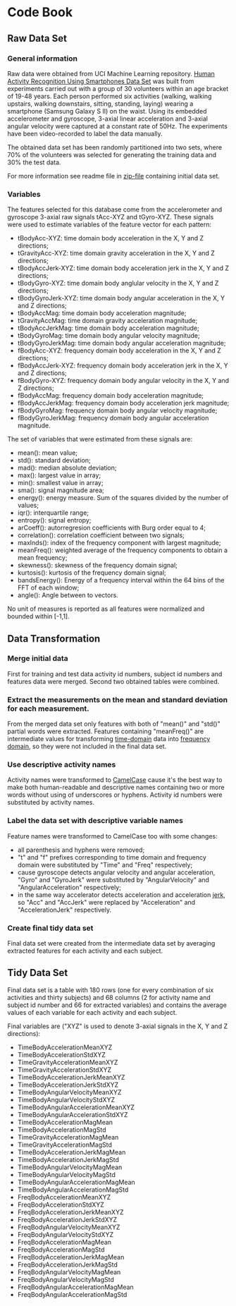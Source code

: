 # Code Book

## Raw Data Set

### General information
Raw data were obtained from UCI Machine Learning repository.
[Human Activity Recognition Using Smartphones Data Set](http://archive.ics.uci.edu/ml/datasets/Human+Activity+Recognition+Using+Smartphones)
was built from experiments carried out with a group of 30 volunteers within an age bracket of 19-48 years. 
Each person performed six activities (walking, walking upstairs, walking downstairs, sitting, standing, laying) 
wearing a smartphone (Samsung Galaxy S II) on the waist. Using its embedded accelerometer and gyroscope, 
3-axial linear acceleration and 3-axial angular velocity were captured at a constant rate of 50Hz.
The experiments have been video-recorded to label the data manually.

The obtained data set has been randomly partitioned into two sets, where 70% of the volunteers was selected 
for generating the training data and 30% the test data.

For more information see readme file in [zip-file](https://d396qusza40orc.cloudfront.net/getdata%2Fprojectfiles%2FUCI%20HAR%20Dataset.zip) 
containing initial data set.

### Variables

The features selected for this database come from the accelerometer and gyroscope 3-axial raw signals tAcc-XYZ and tGyro-XYZ.
These signals were used to estimate variables of the feature vector for each pattern: 
* tBodyAcc-XYZ: time domain body acceleration in the X, Y and Z directions;
* tGravityAcc-XYZ: time domain gravity acceleration in the X, Y and Z directions;
* tBodyAccJerk-XYZ: time domain body acceleration jerk in the X, Y and Z directions;
* tBodyGyro-XYZ: time domain body anglular velocity in the X, Y and Z directions;
* tBodyGyroJerk-XYZ: time domain body angular acceleration in the X, Y and Z directions;
* tBodyAccMag: time domain body acceleration magnitude;
* tGravityAccMag: time domain gravity acceleration magnitude;
* tBodyAccJerkMag: time domain body acceleration magnitude;
* tBodyGyroMag: time domain body angular velocity magnitude;
* tBodyGyroJerkMag: time domain body angular acceleration magnitude;
* fBodyAcc-XYZ: frequency domain body acceleration in the X, Y and Z directions;
* fBodyAccJerk-XYZ: frequency domain body acceleration jerk in the X, Y and Z directions;
* fBodyGyro-XYZ: frequency domain body angular velocity in the X, Y and Z directions;
* fBodyAccMag: frequency domain body acceleration magnitude;
* fBodyAccJerkMag: frequency domain body acceleration jerk magnitude;
* fBodyGyroMag: frequency domain body angular velocity magnitude;
* fBodyGyroJerkMag: frequency domain body angular acceleration magnitude.

The set of variables that were estimated from these signals are: 
* mean(): mean value;
* std(): standard deviation;
* mad(): median absolute deviation;
* max(): largest value in array;
* min(): smallest value in array;
* sma(): signal magnitude area;
* energy(): energy measure. Sum of the squares divided by the number of values;
* iqr(): interquartile range;
* entropy(): signal entropy;
* arCoeff(): autorregresion coefficients with Burg order equal to 4;
* correlation(): correlation coefficient between two signals;
* maxInds(): index of the frequency component with largest magnitude;
* meanFreq(): weighted average of the frequency components to obtain a mean frequency;
* skewness(): skewness of the frequency domain signal;
* kurtosis(): kurtosis of the frequency domain signal;
* bandsEnergy(): Energy of a frequency interval within the 64 bins of the FFT of each window;
* angle(): Angle between to vectors.

No unit of measures is reported as all features were normalized and bounded within [-1,1].

## Data Transformation

### Merge initial data
First for training and test data activity id numbers, subject id numbers and features data were merged. Second two obtained 
tables were combined.

### Extract the measurements on the mean and standard deviation for each measurement. 
From the merged data set only features with both of "mean()" and "std()" partial words were extracted. Features containing "meanFreq()" 
are intermediate values for transforming [time-domain](http://en.wikipedia.org/wiki/Time_domain) data into 
[frequency domain](http://en.wikipedia.org/wiki/Frequency_domain), so they were not included in the final data set.

### Use descriptive activity names
Activity names were transformed to [CamelCase](http://en.wikipedia.org/wiki/CamelCase) cause it's the best way to make both 
human-readable and descriptive names containing two or more words without using of underscores or hyphens. 
Activity id numbers were substituted by activity names.

### Label the data set with descriptive variable names
Feature names were transformed to CamelCase too with some changes:
* all parenthesis and hyphens were removed;
* "t" and "f" prefixes corresponding to time domain and frequency domain were substituted by "Time" and "Freq" respectively;
* cause gyroscope detects angular velocity and angular acceleration, "Gyro" and "GyroJerk" were substituted by "AngularVelocity" 
and "AngularAcceleration" respectively;
* in the same way accelerator detects acceleration and acceleration [jerk](http://en.wikipedia.org/wiki/Jerk_%28physics%29), 
so "Acc" and "AccJerk" were replaced by "Acceleration" and "AccelerationJerk" respectively.

### Create final tidy data set
Final data set were created from the intermediate data set by averaging extracted features for each activity and each subject.

## Tidy Data Set

Final data set is a table with 180 rows (one for every combination of six activities and thirty subjects) and 68 columns (2 
for activity name and subject id number and 66 for extracted variables) and contains the average values of each variable
for each activity and each subject.

Final variables are ("XYZ" is used to denote 3-axial signals in the X, Y and Z directions):
* TimeBodyAccelerationMeanXYZ
* TimeBodyAccelerationStdXYZ
* TimeGravityAccelerationMeanXYZ
* TimeGravityAccelerationStdXYZ
* TimeBodyAccelerationJerkMeanXYZ
* TimeBodyAccelerationJerkStdXYZ
* TimeBodyAngularVelocityMeanXYZ
* TimeBodyAngularVelocityStdXYZ
* TimeBodyAngularAccelerationMeanXYZ
* TimeBodyAngularAccelerationStdXYZ
* TimeBodyAccelerationMagMean
* TimeBodyAccelerationMagStd
* TimeGravityAccelerationMagMean
* TimeGravityAccelerationMagStd
* TimeBodyAccelerationJerkMagMean
* TimeBodyAccelerationJerkMagStd
* TimeBodyAngularVelocityMagMean
* TimeBodyAngularVelocityMagStd
* TimeBodyAngularAccelerationMagMean
* TimeBodyAngularAccelerationMagStd
* FreqBodyAccelerationMeanXYZ
* FreqBodyAccelerationStdXYZ
* FreqBodyAccelerationJerkMeanXYZ
* FreqBodyAccelerationJerkStdXYZ
* FreqBodyAngularVelocityMeanXYZ
* FreqBodyAngularVelocityStdXYZ
* FreqBodyAccelerationMagMean
* FreqBodyAccelerationMagStd
* FreqBodyAccelerationJerkMagMean
* FreqBodyAccelerationJerkMagStd
* FreqBodyAngularVelocityMagMean
* FreqBodyAngularVelocityMagStd
* FreqBodyAngularAccelerationMagMean
* FreqBodyAngularAccelerationMagStd
